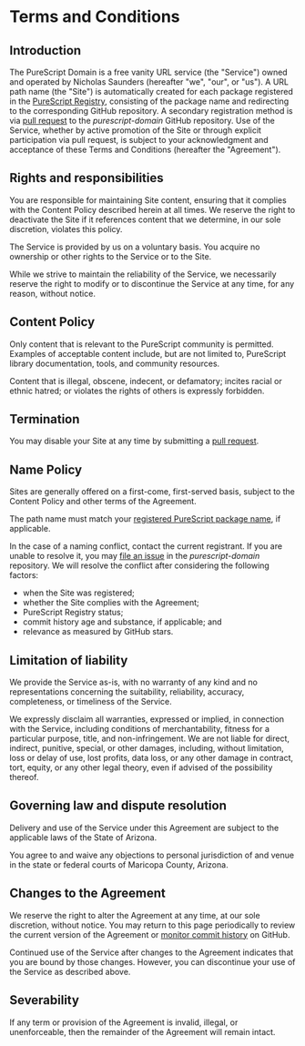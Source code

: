 # Terms and Conditions

## Introduction

The PureScript Domain is a free vanity URL service (the "Service") owned and operated by Nicholas Saunders (hereafter "we", "our", or "us"). A URL path name (the "Site") is automatically created for each package registered in the [PureScript Registry](https://github.com/purescript/registry), consisting of the package name and redirecting to the corresponding GitHub repository. A secondary registration method is via [pull request](https://github.com/purescript-domain/purescript-domain/edit/main/sites.yaml) to the _purescript-domain_ GitHub repository. Use of the Service, whether by active promotion of the Site or through explicit participation via pull request, is subject to your acknowledgment and acceptance of these Terms and Conditions (hereafter the "Agreement").

## Rights and responsibilities

You are responsible for maintaining Site content, ensuring that it complies with the Content Policy described herein at all times. We reserve the right to deactivate the Site if it references content that we determine, in our sole discretion, violates this policy.

The Service is provided by us on a voluntary basis. You acquire no ownership or other rights to the Service or to the Site.

While we strive to maintain the reliability of the Service, we necessarily reserve the right to modify or to discontinue the Service at any time, for any reason, without notice.

## Content Policy

Only content that is relevant to the PureScript community is permitted. Examples of acceptable content include, but are not limited to, PureScript library documentation, tools, and community resources.

Content that is illegal, obscene, indecent, or defamatory; incites racial or ethnic hatred; or violates the rights of others is expressly forbidden.

## Termination

You may disable your Site at any time by submitting a [pull request](https://github.com/purescript-domain/purescript-domain/edit/main/sites.yaml).

## Name Policy

Sites are generally offered on a first-come, first-served basis, subject to the Content Policy and other terms of the Agreement.

The path name must match your [registered PureScript package name](https://github.com/purescript/registry), if applicable.

In the case of a naming conflict, contact the current registrant. If you are unable to resolve it, you may [file an issue](https://github.com/purescript-domain/purescript-domain/issues/new) in the _purescript-domain_ repository. We will resolve the conflict after considering the following factors:
* when the Site was registered;
* whether the Site complies with the Agreement;
* PureScript Registry status;
* commit history age and substance, if applicable; and
* relevance as measured by GitHub stars.

## Limitation of liability

We provide the Service as-is, with no warranty of any kind and no representations concerning the suitability, reliability, accuracy, completeness, or timeliness of the Service.

We expressly disclaim all warranties, expressed or implied, in connection with the Service, including conditions of merchantability, fitness for a particular purpose, title, and non-infringement. We are not liable for direct, indirect, punitive, special, or other damages, including, without limitation, loss or delay of use, lost profits, data loss, or any other damage in contract, tort, equity, or any other legal theory, even if advised of the possibility thereof.

## Governing law and dispute resolution

Delivery and use of the Service under this Agreement are subject to the applicable laws of the State of Arizona.

You agree to and waive any objections to personal jurisdiction of and venue in the state or federal courts of Maricopa County, Arizona.

## Changes to the Agreement

We reserve the right to alter the Agreement at any time, at our sole discretion, without notice. You may return to this page periodically to review the current version of the Agreement or [monitor commit history](https://github.com/purescript-domains/purescript-domain/commits/master/homepage/src/Terms.md) on GitHub.

Continued use of the Service after changes to the Agreement indicates that you are bound by those changes. However, you can discontinue your use of the Service as described above.

## Severability

If any term or provision of the Agreement is invalid, illegal, or unenforceable, then the remainder of the Agreement will remain intact.
